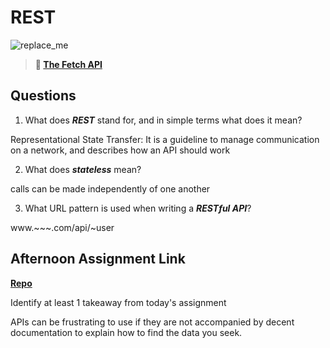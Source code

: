 # REST

![replace_me](https://codeworks.blob.core.windows.net/public/assets/img/illustrations/placeholder.svg)

> **📖 [The Fetch API](https://codeworksacademy.com/fs-student-guide/resources/wk4/04-Fetch)**

## Questions

1. What does ***REST*** stand for, and in simple terms what does it mean?

Representational State Transfer: It is a guideline to manage communication on a network, and describes how an API should work

2. What does ***stateless*** mean?

calls can be made independently of one another

3. What URL pattern is used when writing a ***RESTful API***?

www.~~~.com/api/~user

## Afternoon Assignment Link

**[Repo](https://github.com/LemonadeGT1/gifted)**

Identify at least 1 takeaway from today's assignment

APIs can be frustrating to use if they are not accompanied by decent documentation to explain how to find the data you seek.
